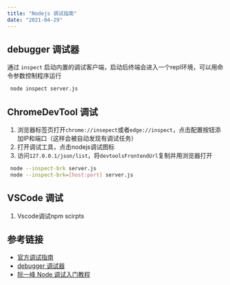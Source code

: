 ```yaml
---
title: "Nodejs 调试指南"
date: "2021-04-29"
---
```


## debugger 调试器

通过 `inspect` 启动内置的调试客户端，启动后终端会进入一个repl环境，可以用命令参数控制程序运行

```bash
 node inspect server.js
```

## ChromeDevTool 调试

1. 浏览器标签页打开`chrome://insepect`或者`edge://inspect`，点击配置按钮添加IP和端口（这样会被自动发现有调试任务）
2. 打开调试工具，点击nodejs调试图标
3. 访问`127.0.0.1/json/list`，将`devtoolsFrontendUrl`复制并用浏览器打开

```bash
 node --inspect-brk server.js
 node --inspect-brk=[host:port] server.js
```

## VSCode 调试

1. Vscode调试npm scirpts


## 参考链接

- [官方调试指南](https://nodejs.org/en/docs/guides/debugging-getting-started/)
- [debugger 调试器](http://nodejs.cn/api/debugger.html#debugger_v8_inspector_integration_for_node_js)
- [阮一峰 Node 调试入门教程](http://www.ruanyifeng.com/blog/2018/03/node-debugger.html)
